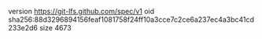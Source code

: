 version https://git-lfs.github.com/spec/v1
oid sha256:88d3296894156feaf1081758f24ff10a3cce7c2ce6a237ec4a3bc41cd233e2d6
size 4673
